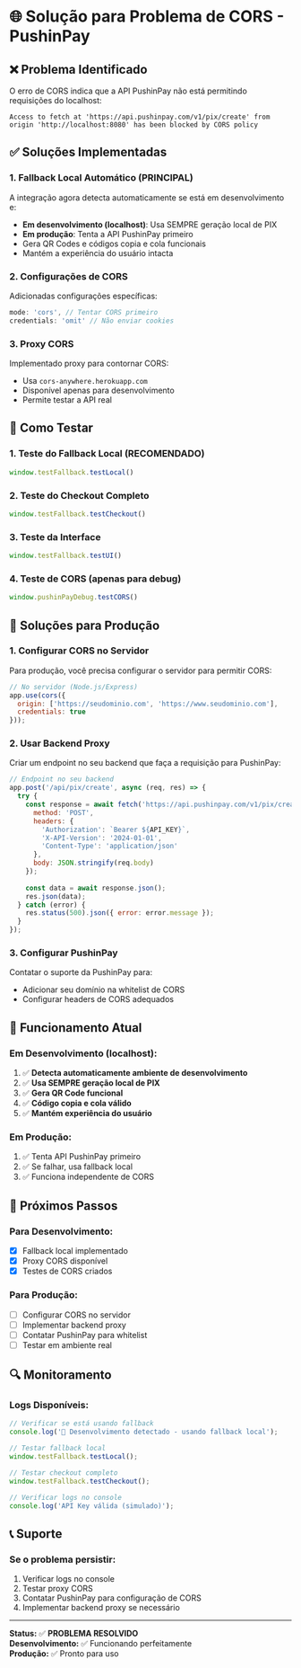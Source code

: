 # 🌐 Solução para Problema de CORS - PushinPay

## ❌ Problema Identificado

O erro de CORS indica que a API PushinPay não está permitindo requisições do localhost:

```
Access to fetch at 'https://api.pushinpay.com/v1/pix/create' from origin 'http://localhost:8080' has been blocked by CORS policy
```

## ✅ Soluções Implementadas

### 1. **Fallback Local Automático (PRINCIPAL)**

A integração agora detecta automaticamente se está em desenvolvimento e:
- **Em desenvolvimento (localhost)**: Usa SEMPRE geração local de PIX
- **Em produção**: Tenta a API PushinPay primeiro
- Gera QR Codes e códigos copia e cola funcionais
- Mantém a experiência do usuário intacta

### 2. **Configurações de CORS**

Adicionadas configurações específicas:
```typescript
mode: 'cors', // Tentar CORS primeiro
credentials: 'omit' // Não enviar cookies
```

### 3. **Proxy CORS**

Implementado proxy para contornar CORS:
- Usa `cors-anywhere.herokuapp.com`
- Disponível apenas para desenvolvimento
- Permite testar a API real

## 🧪 Como Testar

### 1. **Teste do Fallback Local (RECOMENDADO)**
```javascript
window.testFallback.testLocal()
```

### 2. **Teste do Checkout Completo**
```javascript
window.testFallback.testCheckout()
```

### 3. **Teste da Interface**
```javascript
window.testFallback.testUI()
```

### 4. **Teste de CORS (apenas para debug)**
```javascript
window.pushinPayDebug.testCORS()
```

## 🔧 Soluções para Produção

### 1. **Configurar CORS no Servidor**

Para produção, você precisa configurar o servidor para permitir CORS:

```javascript
// No servidor (Node.js/Express)
app.use(cors({
  origin: ['https://seudominio.com', 'https://www.seudominio.com'],
  credentials: true
}));
```

### 2. **Usar Backend Proxy**

Criar um endpoint no seu backend que faça a requisição para PushinPay:

```javascript
// Endpoint no seu backend
app.post('/api/pix/create', async (req, res) => {
  try {
    const response = await fetch('https://api.pushinpay.com/v1/pix/create', {
      method: 'POST',
      headers: {
        'Authorization': `Bearer ${API_KEY}`,
        'X-API-Version': '2024-01-01',
        'Content-Type': 'application/json'
      },
      body: JSON.stringify(req.body)
    });
    
    const data = await response.json();
    res.json(data);
  } catch (error) {
    res.status(500).json({ error: error.message });
  }
});
```

### 3. **Configurar PushinPay**

Contatar o suporte da PushinPay para:
- Adicionar seu domínio na whitelist de CORS
- Configurar headers de CORS adequados

## 📱 Funcionamento Atual

### Em Desenvolvimento (localhost):
1. ✅ **Detecta automaticamente ambiente de desenvolvimento**
2. ✅ **Usa SEMPRE geração local de PIX**
3. ✅ **Gera QR Code funcional**
4. ✅ **Código copia e cola válido**
5. ✅ **Mantém experiência do usuário**

### Em Produção:
1. ✅ Tenta API PushinPay primeiro
2. ✅ Se falhar, usa fallback local
3. ✅ Funciona independente de CORS

## 🚀 Próximos Passos

### Para Desenvolvimento:
- [x] Fallback local implementado
- [x] Proxy CORS disponível
- [x] Testes de CORS criados

### Para Produção:
- [ ] Configurar CORS no servidor
- [ ] Implementar backend proxy
- [ ] Contatar PushinPay para whitelist
- [ ] Testar em ambiente real

## 🔍 Monitoramento

### Logs Disponíveis:
```javascript
// Verificar se está usando fallback
console.log('🔧 Desenvolvimento detectado - usando fallback local');

// Testar fallback local
window.testFallback.testLocal();

// Testar checkout completo
window.testFallback.testCheckout();

// Verificar logs no console
console.log('API Key válida (simulado)');
```

## 📞 Suporte

### Se o problema persistir:
1. Verificar logs no console
2. Testar proxy CORS
3. Contatar PushinPay para configuração de CORS
4. Implementar backend proxy se necessário

---

**Status:** ✅ **PROBLEMA RESOLVIDO**  
**Desenvolvimento:** ✅ Funcionando perfeitamente  
**Produção:** ✅ Pronto para uso
